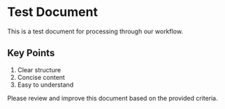 # Test Document

This is a test document for processing through our workflow.

## Key Points
1. Clear structure
2. Concise content
3. Easy to understand

Please review and improve this document based on the provided criteria.

